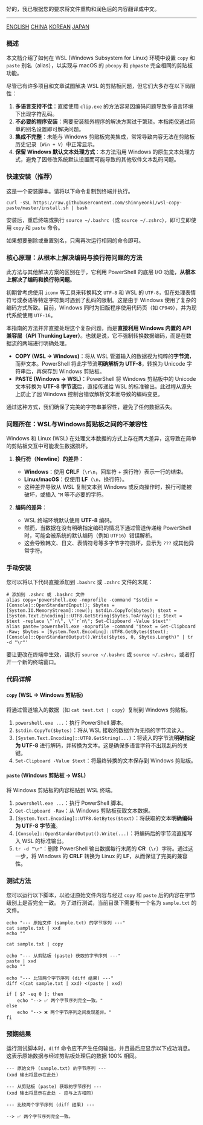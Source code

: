 好的，我已根据您的要求将文件重构和润色后的内容翻译成中文。

---

[ENGLISH](README.md)
[CHINA](README-zh.md)
[KOREAN](README-ko.md)
[JAPAN](README-ja.md)

### 概述

本文档介绍了如何在 WSL (Windows Subsystem for Linux) 环境中设置 `copy` 和 `paste` 别名（alias），以实现与 macOS 的 `pbcopy` 和 `pbpaste` 完全相同的剪贴板功能。

尽管已有许多项目和文章试图解决 WSL 的剪贴板问题，但它们大多存在以下局限性：

1.  **多语言支持不佳**：直接使用 `clip.exe` 的方法容易因编码问题导致多语言环境下出现字符乱码。
2.  **不必要的程序安装**：需要安装额外程序的解决方案过于繁琐。本指南仅通过简单的别名设置即可解决问题。
3.  **集成不完整**：未能与 Windows 剪贴板完美集成，常常导致内容无法在剪贴板历史记录（`Win + V`）中正常显示。
4.  **保留 Windows 默认文本处理方式**：本方法沿用 Windows 的原生文本处理方式，避免了因修改系统默认设置而可能导致的其他软件文本乱码问题。

### 快速安装（推荐）

这是一个安装脚本。请将以下命令复制到终端并执行。

```shell
curl -sSL https://raw.githubusercontent.com/shinnyeonki/wsl-copy-paste/master/install.sh | bash
```

安装后，重启终端或执行 `source ~/.bashrc`（或 `source ~/.zshrc`），即可立即使用 `copy` 和 `paste` 命令。

如果想要删除或重置别名，只需再次运行相同的命令即可。

### 核心原理：从根本上解决编码与换行符问题的方法

此方法与其他解决方案的区别在于，它利用 PowerShell 的底层 I/O 功能，**从根本上解决了编码和换行符问题**。

初期曾考虑使用 `iconv` 等工具来转换韩文 `UTF-8` 和 WSL 的 `UTF-8`，但在处理表情符号或泰语等特定字符集时遇到了乱码的限制。这是由于 Windows 使用了复杂的编码方式所致。目前，Windows 同时为旧版程序使用代码页（如 `CP949`），并为现代系统使用 `UTF-16`。

本指南的方法并非直接处理这个复杂问题，而是**直接利用 Windows 内置的 API 兼容层（API Thunking Layer）**。也就是说，它不强制转换数据编码，而是在数据流的两端进行明确处理。

*   **COPY (WSL → Windows)**：将从 WSL 管道输入的数据视为纯粹的**字节流**，而非文本。PowerShell 将此字节流**明确解析为 UTF-8**，转换为 Unicode 字符串后，再保存到 Windows 剪贴板。
*   **PASTE (Windows → WSL)**：PowerShell 将 Windows 剪贴板中的 Unicode 文本转换为 **UTF-8 字节流**后，直接传递给 WSL 的标准输出。此过程从源头上防止了因 Windows 控制台错误解析文本而导致的编码变更。

通过这种方式，我们确保了完美的字符串兼容性，避免了任何数据丢失。

### 问题所在：WSL与Windows剪贴板之间的不兼容性

Windows 和 Linux (WSL) 在处理文本数据的方式上存在两大差异，这导致在简单的剪贴板交互中可能发生数据损坏。

1.  **换行符（Newline）的差异**：
    *   **Windows**：使用 **CRLF**（`\r\n`，回车符 + 换行符）表示一行的结束。
    *   **Linux/macOS**：仅使用 **LF**（`\n`，换行符）。
    *   这种差异导致从 WSL 复制文本到 Windows 或反向操作时，换行可能被破坏，或插入 `^M` 等不必要的字符。

2.  **编码的差异**：
    *   WSL 终端环境默认使用 **UTF-8** 编码。
    *   然而，当数据在没有明确指定编码的情况下通过管道传递给 PowerShell 时，可能会被系统的默认编码（例如 `UTF16`）错误解析。
    *   这会导致韩文、日文、表情符号等多字节字符损坏，显示为 `???` 或其他异常字符。

### 手动安装

您可以将以下代码直接添加到 `.bashrc` 或 `.zshrc` 文件的末尾：

```shell
# 添加到 .zshrc 或 .bashrc 文件
alias copy='powershell.exe -noprofile -command "$stdin = [Console]::OpenStandardInput(); $bytes = [System.IO.MemoryStream]::new(); $stdin.CopyTo($bytes); $text = [System.Text.Encoding]::UTF8.GetString($bytes.ToArray()); $text = $text -replace \"`n\", \"`r`n\"; Set-Clipboard -Value $text"'
alias paste='powershell.exe -noprofile -command "$text = Get-Clipboard -Raw; $bytes = [System.Text.Encoding]::UTF8.GetBytes($text); [Console]::OpenStandardOutput().Write($bytes, 0, $bytes.Length)" | tr -d "\r"'
```

要让更改在终端中生效，请执行 `source ~/.bashrc` 或 `source ~/.zshrc`，或者打开一个新的终端窗口。

### 代码详解

#### `copy` (WSL -> Windows 剪贴板)

将通过管道输入的数据（如 `cat test.txt | copy`）复制到 Windows 剪贴板。

1.  `powershell.exe ...`：执行 PowerShell 脚本。
2.  `$stdin.CopyTo($bytes)`：将从 WSL 接收的数据作为无损的字节流读入。
3.  `[System.Text.Encoding]::UTF8.GetString(...)`：将读入的字节流**明确指定为 UTF-8** 进行解码，并转换为文本。这是确保多语言字符不出现乱码的关键。
4.  `Set-Clipboard -Value $text`：将最终转换的文本保存到 Windows 剪贴板。

#### `paste` (Windows 剪贴板 -> WSL)

将 Windows 剪贴板的内容粘贴到 WSL 终端。

1.  `powershell.exe ...`：执行 PowerShell 脚本。
2.  `Get-Clipboard -Raw`：从 Windows 剪贴板获取文本数据。
3.  `[System.Text.Encoding]::UTF8.GetBytes($text)`：将获取的文本**明确编码为 UTF-8 字节流**。
4.  `[Console]::OpenStandardOutput().Write(...)`：将编码后的字节流直接写入 WSL 的标准输出。
5.  `tr -d "\r"`：删除 PowerShell 输出数据每行末尾的 **CR**（`\r`）字符。通过这一步，将 Windows 的 **CRLF** 转换为 Linux 的 **LF**，从而保证了完美的兼容性。

### 测试方法

您可以运行以下脚本，以验证原始文件内容与经过 `copy` 和 `paste` 后的内容在字节级别上是否完全一致。
为了进行测试，当前目录下需要有一个名为 `sample.txt` 的文件。

```shell
echo "--- 原始文件 (sample.txt) 的字节序列 ---"
cat sample.txt | xxd
echo ""

cat sample.txt | copy

echo "--- 从剪贴板 (paste) 获取的字节序列 ---"
paste | xxd
echo ""

echo "--- 比较两个字节序列 (diff 结果) ---"
diff <(cat sample.txt | xxd) <(paste | xxd)

if [ $? -eq 0 ]; then
    echo "--> ✅ 两个字节序列完全一致。"
else
    echo "--> ❌ 两个字节序列之间发现差异。"
fi
```

### 预期结果

运行测试脚本时，`diff` 命令应不产生任何输出，并且最后应显示以下成功消息。这表示原始数据与经过剪贴板处理后的数据 100% 相同。

```
--- 原始文件 (sample.txt) 的字节序列 ---
(xxd 输出将显示在此处)

--- 从剪贴板 (paste) 获取的字节序列 ---
(xxd 输出将显示在此处 - 应与上方相同)

--- 比较两个字节序列 (diff 结果) ---

--> ✅ 两个字节序列完全一致。
```